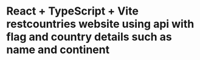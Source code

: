 # React + TypeScript + Vite restcountries website using api with flag and country details such as name and continent

